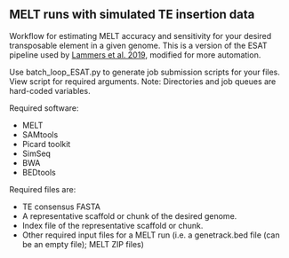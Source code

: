 ## MELT runs with simulated TE insertion data

Workflow for estimating MELT accuracy and sensitivity for your desired transposable element in a given genome.
This is a version of the ESAT pipeline used by [Lammers et al. 2019](https://mobilednajournal.biomedcentral.com/articles/10.1186/s13100-018-0143-2), modified for more automation.

Use batch_loop_ESAT.py to generate job submission scripts for your files. View script for required arguments.
Note: Directories and job queues are hard-coded variables.

Required software:
* MELT
* SAMtools
* Picard toolkit
* SimSeq
* BWA
* BEDtools

Required files are:
* TE consensus FASTA
* A representative scaffold or chunk of the desired genome.
* Index file of the representative scaffold or chunk.
* Other required input files for a MELT run (i.e. a genetrack.bed file (can be an empty file); MELT ZIP files)
